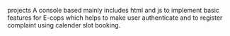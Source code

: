 projects
A console based mainly includes html and js to implement basic features for E-cops which helps to make user authenticate and to register complaint using calender slot booking.
